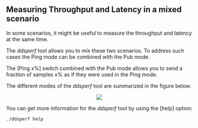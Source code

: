 ## Measuring Throughput and Latency in a mixed scenario

In some scenarios, it might be useful to measure the throughput and latency at the same time.

The _ddsperf_ tool allows you to mix these two scenarios. To address such cases the Ping mode can be combined with the Pub mode.

The [Ping x%] switch combined with the Pub mode allows you to send a fraction of samples x% as if they were used in the Ping mode.

The different modes of the _ddsperf_ tool are summarized in the figure below.

<div align=center> <img src="figs/4.5-1.png"></div>

You can get more information for the _ddsperf_ tool by using the [help] option:

```
./ddsperf help
```